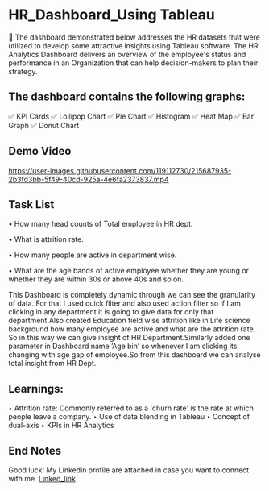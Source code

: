 # HR_Dashboard_Using Tableau
📝 The dashboard demonstrated below addresses the HR datasets that were utilized to develop some attractive insights using Tableau software. The HR Analytics Dashboard delivers an overview of the employee's status and performance in an Organization that can help decision-makers to plan their strategy.

## The dashboard contains the following graphs:

✅ KPI Cards
✅ Lollipop Chart
✅ Pie Chart
✅ Histogram
✅ Heat Map
✅ Bar Graph
✅ Donut Chart

## Demo Video

https://user-images.githubusercontent.com/119112730/215687935-2b3fd3bb-5f49-40cd-925a-4e6fa2373837.mp4

## Task List


• How many head counts of Total employee in HR dept.

• What is attrition rate.

• How many people are active in department wise.

• What are the age bands of active employee whether they are young or whether they are within 30s or above 40s and so on.




This Dashboard is completely dynamic through we can see the granularity of data. For that I used quick filter and also used action filter so if I am clicking in any department it is going to give data for only that department.Also created Education field wise attrition like in Life science background how many employee are active and what are the attrition rate. So in this way we can give insight of HR Department.Similarly added one parameter in Dashboard name ’Age bin’ so whenever I am clicking its changing with age gap of employee.So from this dashboard we can analyse total insight from HR Dept.

## Learnings:
‣ Attrition rate: Commonly referred to as a 'churn rate' is the rate at which people leave a company.
‣ Use of data blending in Tableau
‣ Concept of dual-axis
‣ KPIs in HR Analytics


## End Notes
Good luck! My Linkedin profile are attached in case you want to connect with me. [Linked_link](https://www.linkedin.com/in/suraj-mishra-1a85aa222/)
